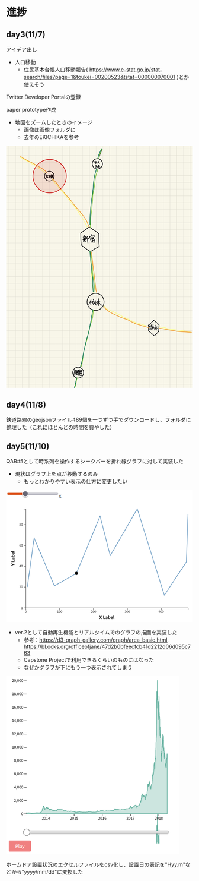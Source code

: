 # 進捗
## day3(11/7)
アイデア出し
- 人口移動
  - 住民基本台帳人口移動報告( https://www.e-stat.go.jp/stat-search/files?page=1&toukei=00200523&tstat=000000070001 )とか使えそう

Twitter Developer Portalの登録

paper prototype作成
- 地図をズームしたときのイメージ
  - 画像は画像フォルダに
  - 去年のEKICHIKAを参考

![](shinchoku_image/kagaya/paper%20prototype.jpg)

## day4(11/8)
鉄道路線のgeojsonファイル489個を一つずつ手でダウンロードし、フォルダに整理した（これにほとんどの時間を費やした）

## day5(11/10)
QAR#5として時系列を操作するシークバーを折れ線グラフに対して実装した
- 現状はグラフ上を点が移動するのみ
  - もっとわかりやすい表示の仕方に変更したい

![](shinchoku_image/kagaya/Screenshot%20from%202022-11-10%2022-55-42.png)

- ver.2として自動再生機能とリアルタイムでのグラフの描画を実装した
  - 参考：https://d3-graph-gallery.com/graph/area_basic.html, https://bl.ocks.org/officeofjane/47d2b0bfeecfcb41d2212d06d095c763
  - Capstone Projectで利用できるくらいのものにはなった
  - なぜかグラフが下にもう一つ表示されてしまう

![](shinchoku_image/kagaya/Screenshot%20from%202022-11-14%2013-03-52.png)

ホームドア設置状況のエクセルファイルをcsv化し、設置日の表記を"Hyy.m"などから”yyyy/mm/dd"に変換した